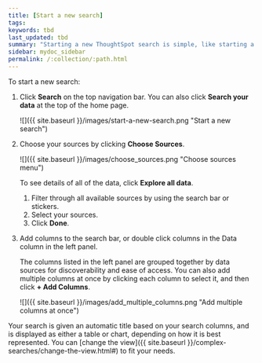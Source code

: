 ```yaml
---
title: [Start a new search]
tags:
keywords: tbd
last_updated: tbd
summary: "Starting a new ThoughtSpot search is simple, like starting a new Google search."
sidebar: mydoc_sidebar
permalink: /:collection/:path.html
---
```

To start a new search:

1. Click **Search** on the top navigation bar. You can also click **Search your data** at the top of the home page.

     ![]({{ site.baseurl }}/images/start-a-new-search.png "Start a new search")

2. Choose your sources by clicking **Choose Sources**.

     ![]({{ site.baseurl }}/images/choose_sources.png "Choose sources menu")

     To see details of all of the data, click **Explore all data**.

    1. Filter through all available sources by using the search bar or stickers.
    2. Select your sources.
    3. Click **Done**.

3. Add columns to the search bar, or double click columns in the Data column in the left panel.

   The columns listed in the left panel are grouped together by data sources for discoverability and ease of access. You can also add multiple columns at once by clicking each column to select it, and then click **+ Add Columns**.

     ![]({{ site.baseurl }}/images/add_multiple_columns.png "Add multiple columns at once")

Your search is given an automatic title based on your search columns, and is displayed as either a table or chart, depending on how it is best represented. You can [change the view]({{ site.baseurl }}/complex-searches/change-the-view.html#) to fit your needs.
